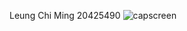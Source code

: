 Leung Chi Ming 
20425490
![capscreen](https://user-images.githubusercontent.com/43085764/45251364-6ca47f00-b377-11e8-8ef4-bf770de87f81.png)